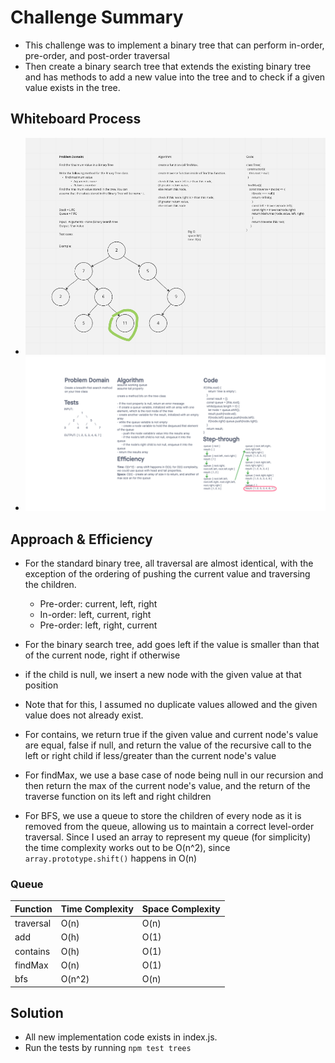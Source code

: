 # Challenge Summary

- This challenge was to implement a binary tree that can perform in-order, pre-order, and post-order traversal
- Then create a binary search tree that extends the existing binary tree and has methods to add a new value into the tree and to check if a given value exists in the tree.

## Whiteboard Process

- ![Lab-16](assets/tree-max.png)
- ![Lab-17](assets/tree-breadth-first.png)

## Approach & Efficiency

- For the standard binary tree, all traversal are almost identical, with the exception of the ordering of pushing the current value and traversing the children.
  - Pre-order: current, left, right
  - In-order: left, current, right
  - Pre-order: left, right, current

- For the binary search tree, add goes left if the value is smaller than that of the current node, right if otherwise
- if the child is null, we insert a new node with the given value at that position
- Note that for this, I assumed no duplicate values allowed and the given value does not already exist.
- For contains, we return true if the given value and current node's value are equal, false if null, and return the value of the recursive call to the left or right child if less/greater than the current node's value
- For findMax, we use a base case of node being null in our recursion and then return the max of the current node's value, and the return of the traverse function on its left and right children
- For BFS, we use a queue to store the children of every node as it is removed from the queue, allowing us to maintain a correct level-order traversal.  Since I used an array to represent my queue (for simplicity) the time complexity works out to be O(n^2), since `array.prototype.shift()` happens in O(n)

### Queue

| Function | Time Complexity | Space Complexity |
| --- | --- | --- |
| traversal | O(n) | O(n) |
| add | O(h) | O(1) |
| contains | O(h) | O(1) |
| findMax | O(n) | O(1) |
| bfs | O(n^2) | O(n) |

## Solution

- All new implementation code exists in index.js.
- Run the tests by running `npm test trees`
